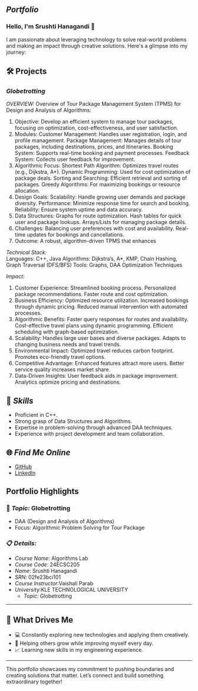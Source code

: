 ## *Portfolio*

### Hello, I'm Srushti Hanagandi 👋

I am passionate about leveraging technology to solve real-world problems and making an impact through creative solutions. 
Here's a glimpse into my journey:  


## 🛠 Projects

### *Globetrotting*  

*OVERVIEW:* 
Overview of Tour Package Management System (TPMS) for Design and Analysis of Algorithms:
1. Objective:
Develop an efficient system to manage tour packages, focusing on optimization, cost-effectiveness, and user satisfaction.
2. Modules:
Customer Management: Handles user registration, login, and profile management.
Package Management: Manages details of tour packages, including destinations, prices, and itineraries.
Booking System: Supports real-time booking and payment processes.
Feedback System: Collects user feedback for improvement.
3. Algorithmic Focus:
Shortest Path Algorithm: Optimizes travel routes (e.g., Dijkstra, A*).
Dynamic Programming: Used for cost optimization of package deals.
Sorting and Searching: Efficient retrieval and sorting of packages.
Greedy Algorithms: For maximizing bookings or resource allocation.
4. Design Goals:
Scalability: Handle growing user demands and package diversity.
Performance: Minimize response time for search and booking.
Reliability: Ensure system uptime and data accuracy.
5. Data Structures:
Graphs for route optimization.
Hash tables for quick user and package lookups.
Arrays/Lists for managing package details.
6. Challenges:
Balancing user preferences with cost and availability.
Real-time updates for bookings and cancellations.
7. Outcome: A robust, algorithm-driven TPMS that enhances

*Technical Stack:*  
Languages: C++, Java
Algorithms: Dijkstra’s, A*, KMP, Chain Hashing, Graph Traversal (DFS/BFS)
Tools: Graphs, DAA Optimization Techniques

*Impact:* 
1. Customer Experience:
Streamlined booking process.
Personalized package recommendations.
Faster route and cost optimization.
2. Business Efficiency:
Optimized resource utilization.
Increased bookings through dynamic pricing.
Reduced manual intervention with automated processes.
3. Algorithmic Benefits:
Faster query responses for routes and availability.
Cost-effective travel plans using dynamic programming.
Efficient scheduling with graph-based optimization.
4. Scalability:
Handles large user bases and diverse packages.
Adapts to changing business needs and travel trends.
5. Environmental Impact:
Optimized travel reduces carbon footprint.
Promotes eco-friendly travel options.
6. Competitive Advantage:
Enhanced features attract more users.
Better service quality increases market share.
7. Data-Driven Insights:
User feedback aids in package improvement.
Analytics optimize pricing and destinations.

## 🚀 *Skills* 

- Proficient in C++. 
- Strong grasp of Data Structures and Algorithms.  
- Expertise in problem-solving through advanced DAA techniques.  
- Experience with project development and team collaboration.  


## 🌐 *Find Me Online*

- [GitHub](https://github.com/Srushti-0320/Globetrotting.github.io/new/main/.github)
- [LinkedIn](https://www.linkedin.com/in/srushti-hanagandi-b58571329?utm_source=share&utm_campaign=share_via&utm_content=profile&utm_medium=android_app)

## Portfolio Highlights

### 🎯 *Topic:* Globetrotting

- DAA (Design and Analysis of Algorithms)  
- Focus: Algorithmic Problem Solving for Tour Package  

### 📋 *Details:*

- *Course Name*: Algorithms Lab 
- *Course Code*: 24ECSC205  
- *Name*: Srushti Hanagandi
- *SRN*: 02fe23bci101
- *Course Instructor*:Vaishali Parab  
- *University*:KLE TECHNOLOGICAL UNIVERSITY
  - *Topic:* Globetrotting
---

## 🎨 What Drives Me  
- 💻 Constantly exploring new technologies and applying them creatively.
- 🤝 Helping others grow while improving myself every day.  
- 📈 Learning new skills in my engineering experience.  

---

This portfolio showcases my commitment to pushing boundaries and creating solutions that matter. 
Let’s connect and build something extraordinary together!
